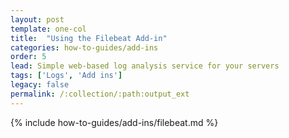 ```yaml
---
layout: post
template: one-col
title:  "Using the Filebeat Add-in"
categories: how-to-guides/add-ins
order: 5
lead: Simple web-based log analysis service for your servers
tags: ['Logs', 'Add ins']
legacy: false
permalink: /:collection/:path:output_ext
---
```



{% include how-to-guides/add-ins/filebeat.md %}